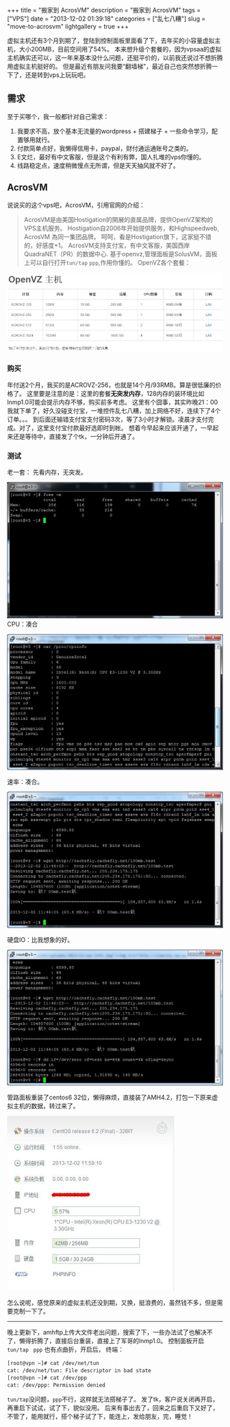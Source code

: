 +++
title = "搬家到 AcrosVM"
description = "搬家到 AcrosVM"
tags = ["VPS"]
date = "2013-12-02 01:39:18"
categories = ["乱七八糟"]
slug = "move-to-acrosvm"
lightgallery = true
+++

虚拟主机还有3个月到期了，登陆到控制面板里面看了下，去年买的小容量虚拟主机，大小200MB，目前空间用了54%。 本来想升级个套餐的，因为vpsaa的虚拟主机确实还可以，这一年来基本没什么问题，还挺平价的，以前我还说过不想折腾用虚拟主机挺好的。 但是最近有朋友问我要“翻墙梯”，最近自己也突然想折腾一下了，还是转到vps上玩玩吧。

## 需求

至于买哪个，我一般都针对自己需求：

1.  我要求不高，放个基本无流量的wordpress + 搭建梯子 + 一些命令学习，配置够用就行。
2.  付款简单点好，我懒得信用卡，paypal，财付通运通账号之类的。
3.  E文烂，最好有中文客服，但是这个有利有弊，国人扎堆的vps你懂的。
4.  线路稳定点，速度稍微慢点无所谓，但是天天抽风就不好了。

## AcrosVM

说说买的这个vps吧，AcrosVM，引用官网的介绍：

> AcrosVM是由美国Hostigation的開展的直属品牌，提供OpenVZ架构的VPS主机服务。 Hostigation自2006年开始提供服务，和Highspeedweb, AcrosVM 為同一集团品牌。
> 呵呵，看是Hostigation旗下，这家挺不错的，好感度+1。 AcrosVM支持支付宝，有中文客服，美国西岸 QuadraNET（PR）的数据中心. 基于openvz,管理面板是SolusVM，面板上可以自行打开`tun/tap` `ppp`,作用你懂的。 OpenVZ各个套餐： 

![acrosvm套餐](acrosvm-plan.jpg "acrosvm套餐")

### 购买

年付送2个月，我买的是ACROVZ-256，也就是14个月/93RMB。算是很低廉的价格了。 这里要是注意的是：这里的套餐**无突发内存**，128内存的装环境比如lnmp1.0可能会提示内存不够，购买前多考虑。 这里有个囧事，其实昨晚21：00我就下单了，好久没碰支付宝，一堆控件乱七八糟，加上网络不好，连续下了4个订单。。。 到后面还输错支付宝支付密码3次，等了3小时才解锁。凌晨才支付完成。对了，这里支付宝付款最好选即时到帐。 想着今早起来应该开通了，一早起来还是等待中，直接发了个tk，一分钟后开通了。

### 测试

老一套： 先看内存，无突发。

![free-m](free-m.jpg "free-m")
CPU：凑合

![cpu-info](cpu-info.jpg "cpu-info")

速率：凑合。

![sulv](sulv.jpg "sulv]")

硬盘IO：比我想象的好。

![io](io.jpg "io")

管路面板重装了centos6 32位，懒得麻烦，直接装了AMH4.2，打包一下原来虚拟主机的数据，转过来了。

![ahm4.2](ahm4.2.jpg "ahm4.2")

怎么说呢，感觉原来的虚拟主机还没到期，又换，挺浪费的，虽然钱不多，但是需要克制一下了。

* * *

晚上更新下，amhftp上传大文件老出问题，搜索了下，一些办法试了也解决不了，懒得折腾了，直接后台重装，直接上了军哥的lnmp1.0。 控制面板开启 `tun/tap` ` ppp` 也有点曲折，开启后， 终端：

```bash
[root@vpn ~]# cat /dev/net/tun
cat: /dev/net/tun: File descriptor in bad state
[root@vpn ~]# cat /dev/ppp
cat: /dev/ppp: Permission denied
```

`tun/tap`没问题，`ppp`不行，这样就无法搭梯子了。 发了tk，客户说关闭再开启，再重启下试试，试了下，貌似没用。 后来有事出去了，回来之后重启下又好了，不管了，能用就行，搭个梯子试了下，能连上，发给朋友，完，睡觉！

